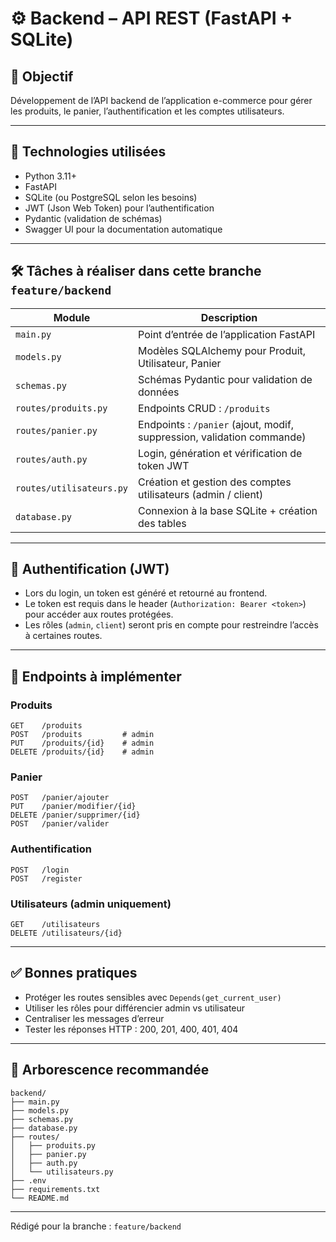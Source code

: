 
# ⚙️ Backend – API REST (FastAPI + SQLite)

## 🎯 Objectif
Développement de l’API backend de l’application e-commerce pour gérer les produits, le panier, l’authentification et les comptes utilisateurs.

---

## 📌 Technologies utilisées
- Python 3.11+
- FastAPI
- SQLite (ou PostgreSQL selon les besoins)
- JWT (Json Web Token) pour l’authentification
- Pydantic (validation de schémas)
- Swagger UI pour la documentation automatique

---

## 🛠️ Tâches à réaliser dans cette branche `feature/backend`

| Module                  | Description                                                                 |
|-------------------------|-----------------------------------------------------------------------------|
| `main.py`               | Point d’entrée de l’application FastAPI                                     |
| `models.py`             | Modèles SQLAlchemy pour Produit, Utilisateur, Panier                        |
| `schemas.py`            | Schémas Pydantic pour validation de données                                 |
| `routes/produits.py`    | Endpoints CRUD : `/produits`                                                |
| `routes/panier.py`      | Endpoints : `/panier` (ajout, modif, suppression, validation commande)      |
| `routes/auth.py`        | Login, génération et vérification de token JWT                              |
| `routes/utilisateurs.py`| Création et gestion des comptes utilisateurs (admin / client)               |
| `database.py`           | Connexion à la base SQLite + création des tables                            |

---

## 🔐 Authentification (JWT)
- Lors du login, un token est généré et retourné au frontend.
- Le token est requis dans le header (`Authorization: Bearer <token>`) pour accéder aux routes protégées.
- Les rôles (`admin`, `client`) seront pris en compte pour restreindre l’accès à certaines routes.

---

## 🌿 Endpoints à implémenter

### Produits
```
GET    /produits
POST   /produits         # admin
PUT    /produits/{id}    # admin
DELETE /produits/{id}    # admin
```

### Panier
```
POST   /panier/ajouter
PUT    /panier/modifier/{id}
DELETE /panier/supprimer/{id}
POST   /panier/valider
```

### Authentification
```
POST   /login
POST   /register
```

### Utilisateurs (admin uniquement)
```
GET    /utilisateurs
DELETE /utilisateurs/{id}
```

---

## ✅ Bonnes pratiques
- Protéger les routes sensibles avec `Depends(get_current_user)`
- Utiliser les rôles pour différencier admin vs utilisateur
- Centraliser les messages d’erreur
- Tester les réponses HTTP : 200, 201, 400, 401, 404

---

## 📂 Arborescence recommandée

```
backend/
├── main.py
├── models.py
├── schemas.py
├── database.py
├── routes/
│   ├── produits.py
│   ├── panier.py
│   ├── auth.py
│   └── utilisateurs.py
├── .env
├── requirements.txt
└── README.md
```

---

Rédigé pour la branche : `feature/backend`